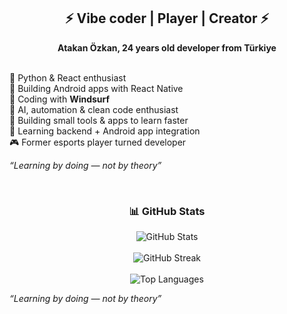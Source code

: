 <h2 align="center">⚡ Vibe coder | Player | Creator ⚡</h2>

<p align="center">
  <b>Atakan Özkan, 24 years old developer from Türkiye</b><br><br>
  
  🐍 Python & React enthusiast <br>
  📱 Building Android apps with React Native <br>
  🌊 Coding with <b>Windsurf</b> <br>
  🧠 AI, automation & clean code enthusiast <br>
  🧩 Building small tools & apps to learn faster <br>
  🌱 Learning backend + Android app integration <br>
  🎮 Former esports player turned developer <br>
  
  <i>“Learning by doing — not by theory”</i>
</p>
<br>
<h3 align="center">📊 GitHub Stats</h3>
<p align="center">
  <img src="https://github-readme-stats.vercel.app/api?username=AtakanOzkan&show_icons=true&theme=tokyonight&hide_border=true" alt="GitHub Stats" /><br><br>
  <img src="https://github-readme-streak-stats.herokuapp.com/?user=AtakanOzkan&theme=tokyonight&hide_border=true" alt="GitHub Streak" /><br><br>
  <img src="https://github-readme-stats.vercel.app/api/top-langs/?username=AtakanOzkan&layout=compact&theme=tokyonight&hide_border=true" alt="Top Languages" />
</p>

<i>“Learning by doing — not by theory”</i>
